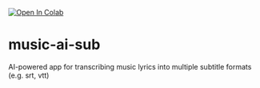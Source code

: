 [![Open In Colab](https://colab.research.google.com/assets/colab-badge.svg)](https://colab.research.google.com/drive/1vGiYb6ODdaRhMo6KMXC3lSFDkTCU1jc_?usp=sharing)

# music-ai-sub
AI-powered app for transcribing music lyrics into multiple subtitle formats (e.g. srt, vtt)
